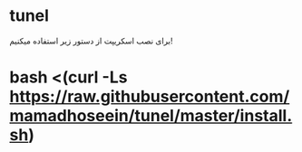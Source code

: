 # tunel

برای نصب اسکریپت از دستور زیر استفاده میکنیم!

 # bash <(curl -Ls https://raw.githubusercontent.com/mamadhoseein/tunel/master/install.sh)
